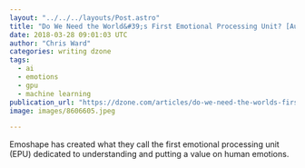 ```yaml
---
layout: "../../../layouts/Post.astro"
title: "Do We Need the World&#39;s First Emotional Processing Unit? [Audio]"
date: 2018-03-28 09:01:03 UTC
author: "Chris Ward"
categories: writing dzone
tags:
  - ai
  - emotions
  - gpu
  - machine learning
publication_url: "https://dzone.com/articles/do-we-need-the-worlds-first-emotional-processing-u"
image: images/8606605.jpeg

---
```

Emoshape has created what they call the first emotional processing unit (EPU) dedicated to understanding and putting a value on human emotions.

